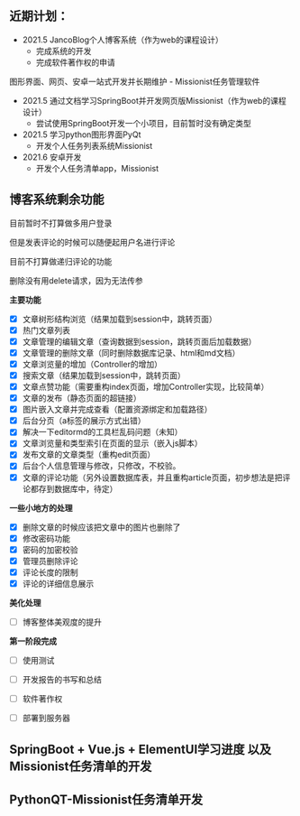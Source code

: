 ## 近期计划：

- 2021.5 JancoBlog个人博客系统（作为web的课程设计）
  - 完成系统的开发
  - 完成软件著作权的申请

图形界面、网页、安卓一站式开发并长期维护 - Missionist任务管理软件

- 2021.5 通过文档学习SpringBoot并开发网页版Missionist（作为web的课程设计）
  - 尝试使用SpringBoot开发一个小项目，目前暂时没有确定类型
- 2021.5 学习python图形界面PyQt
  - 开发个人任务列表系统Missionist
- 2021.6 安卓开发
  - 开发个人任务清单app，Missionist



## 博客系统剩余功能



目前暂时不打算做多用户登录

但是发表评论的时候可以随便起用户名进行评论

目前不打算做递归评论的功能

删除没有用delete请求，因为无法传参



**主要功能**

- [x] 文章树形结构浏览（结果加载到session中，跳转页面）
- [x] 热门文章列表
- [x] 文章管理的编辑文章（查询数据到session，跳转页面后加载数据）
- [x] 文章管理的删除文章（同时删除数据库记录、html和md文档）
- [x] 文章浏览量的增加（Controller的增加）
- [x] 搜索文章（结果加载到session中，跳转页面）
- [x] 文章点赞功能（需要重构index页面，增加Controller实现，比较简单）
- [x] 文章的发布（静态页面的超链接）
- [x] 图片嵌入文章并完成查看（配置资源绑定和加载路径）
- [x] 后台分页（a标签的展示方式出错）
- [x] 解决一下editormd的工具栏乱码问题（未知）
- [x] 文章浏览量和类型索引在页面的显示（嵌入js脚本）
- [x] 发布文章的文章类型（重构edit页面）
- [x] 后台个人信息管理与修改，只修改，不校验。
- [x] 文章的评论功能（另外设置数据库表，并且重构article页面，初步想法是把评论都存到数据库中，待定）

**一些小地方的处理**

- [x] 删除文章的时候应该把文章中的图片也删除了
- [x] 修改密码功能
- [x] 密码的加密校验
- [x] 管理员删除评论
- [x] 评论长度的限制
- [x] 评论的详细信息展示

**美化处理**

- [ ] 博客整体美观度的提升

**第一阶段完成**

- [ ] 使用测试
- [ ] 开发报告的书写和总结

- [ ] 软件著作权
- [ ] 部署到服务器



## SpringBoot + Vue.js + ElementUI学习进度 以及 Missionist任务清单的开发











## PythonQT-Missionist任务清单开发













